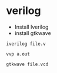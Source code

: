 # verilog

- Install Iverilog
- install gtkwave

`iverilog file.v`

`vvp a.out`

`gtkwave file.vcd`

